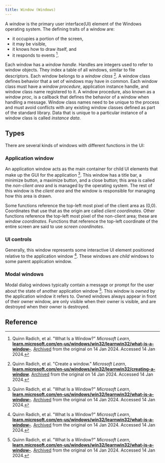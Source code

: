 ```yaml
---
title: Window (Windows)
---
```

A *window* is the primary user interface(UI) element of the Windows operating system. The defining traits of a window are:

- it occupies a portion of the screen,
- it may be visible,
- it knows how to draw itself, and
- it responds to events [^1].

Each window has a *window handle*. Handles are integers used to refer to window objects. They index a table of all windows, similar to file descriptors. Each window belongs to a *window class* [^2]. A window class defines behavior that a set of windows may have in common. Each window class must have a *window procedure*, application instance handle, and window class name registered to it. A window procedure, also known as a *window proc*, is a callback that defines the behavior of a window when handling a message. Window class names need to be unique to the process and must avoid conflicts with any existing window classes defined as part of the standard library. Data that is unique to a particular instance of a window class is called *instance data*.

## Types

There are several kinds of windows with different functions in the UI:

### Application window

An application window acts as the main container for child UI elements that make up the GUI for the application [^1]. This window has a title bar, a minimize button, a maximize button, and a close button; this area is called the *non-client area* and is managed by the operating system. The rest of this window is the *client area* and the window is responsible for managing how this area is drawn.

Some functions reference the top-left most pixel of the client area as (0,0). Coordinates that use that as the origin are called *client coordinates*. Other functions reference the top-left most pixel of the non-client area; these are *window coordinates*. Functions that reference the top-left coordinate of the entire screen are said to use *screen coordinates*.

### UI controls

Generally, this window represents some interactive UI element positioned relative to the application window [^1]. These windows are *child* windows to some parent application window.

### Modal windows

Modal dialog windows typically contain a message or prompt for the user about the state of another application window [^1]. This window is *owned* by the application window it refers to. Owned windows always appear in front of their owner window, are only visible when their owner is visible, and are destroyed when their owner is destroyed.

## Reference

[^1]: Quinn Radich, et al. "What Is a Window?" *Microsoft Learn*,  [**learn.microsoft.com/en-us/windows/win32/learnwin32/what-is-a-window-**](https://learn.microsoft.com/en-us/windows/win32/learnwin32/what-is-a-window-). [Archived](https://web.archive.org/web/20240114173810if_/https://learn.microsoft.com/en-us/windows/win32/learnwin32/what-is-a-window-) from the original on 14 Jan 2024. Accessed 14 Jan 2024.
[^2]: Quinn Radich, et al. "Create a window." *Microsoft Learn*, [**learn.microsoft.com/en-us/windows/win32/learnwin32/creating-a-window**](https://learn.microsoft.com/en-us/windows/win32/learnwin32/creating-a-window). [Archived](https://web.archive.org/web/20240114185208if_/https://learn.microsoft.com/en-us/windows/win32/learnwin32/creating-a-window) from the original on 14 Jan 2024. Accessed 14 Jan 2024.
